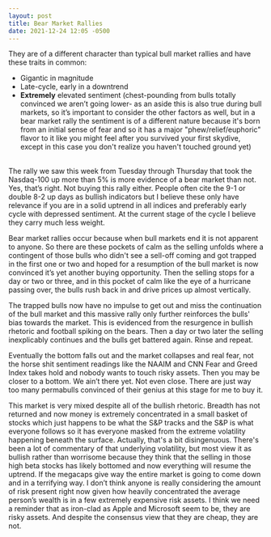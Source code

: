 ```yaml
---
layout: post
title: Bear Market Rallies
date: 2021-12-24 12:05 -0500
---
```


They are of a different character than typical bull market rallies and have these traits in common:

<ul>
  <li>Gigantic in magnitude</li>
  <li>Late-cycle, early in a downtrend</li>
  <li><b>Extremely</b> elevated sentiment (chest-pounding from bulls totally convinced we aren’t going lower- as an aside this is also true during bull markets, so it’s important to consider the other factors as well, but in a bear market rally the sentiment is of a different nature because it's born from an initial sense of fear and so it has a major "phew/relief/euphoric" flavor to it like you might feel after you survived your first skydive, except in this case you don't realize you haven't touched ground yet)</li>
</ul>
<br/>
The rally we saw this week from Tuesday through Thursday that took the Nasdaq-100 up more than 5% is more evidence of a bear market than not. Yes, that’s right. Not buying this rally either. People often cite the 9-1 or double 8-2 up days as bullish indicators but I believe these only have relevance if you are in a solid uptrend in all indices and preferably early cycle with depressed sentiment. At the current stage of the cycle I believe they carry much less weight.

Bear market rallies occur because when bull markets end it is not apparent to anyone. So there are these pockets of calm as the selling unfolds where a contingent of those bulls who didn't see a sell-off coming and got trapped in the first one or two and hoped for a resumption of the bull market is now convinced it’s yet another buying opportunity. Then the selling stops for a day or two or three, and in this pocket of calm like the eye of a hurricane passing over, the bulls rush back in and drive prices up almost vertically.

The trapped bulls now have no impulse to get out and miss the continuation of the bull market and this massive rally only further reinforces the bulls' bias towards the market. This is evidenced from the resurgence in bullish rhetoric and football spiking on the bears. Then a day or two later the selling inexplicably continues and the bulls get battered again. Rinse and repeat.

Eventually the bottom falls out and the market collapses and real fear, not the horse shit sentiment readings like the NAAIM and CNN Fear and Greed Index takes hold and nobody wants to touch risky assets. Then you may be closer to a bottom. We ain’t there yet. Not even close. There are just way too many permabulls convinced of their genius at this stage for me to buy it.

This market is very mixed despite all of the bullish rhetoric. Breadth has not returned and now money is extremely concentrated in a small basket of stocks which just happens to be what the S&P tracks and the S&P is what everyone follows so it has everyone masked from the extreme volatility happening beneath the surface. Actually, that's a bit disingenuous. There's been a lot of commentary of that underlying volatility, but most view it as bullish rather than worrisome because they think that the selling in those high beta stocks has likely bottomed and now everything will resume the uptrend. If the megacaps give way the entire market is going to come down and in a terrifying way. I don’t think anyone is really considering the amount of risk present right now given how heavily concentrated the average person’s wealth is in a few extremely expensive risk assets. I think we need a reminder that as iron-clad as Apple and Microsoft seem to be, they are risky assets. And despite the consensus view that they are cheap, they are not.
